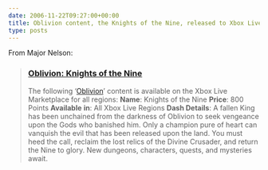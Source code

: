 ```yaml
---
date: 2006-11-22T09:27:00+00:00
title: Oblivion content, the Knights of the Nine, released to Xbox Live
type: posts
---
```

From Major Nelson:

> ### [Oblivion: Knights of the Nine](http://www.majornelson.com/archive/2006/11/21/oblivion-knights-of-the-nine.aspx)
>
> The following ‘[Oblivion](http://www.xbox.com/en-US/games/t/theelderscrollsIVoblivion/)’ content is available on the Xbox Live Marketplace for all regions:
> **Name**: Knights of the Nine
> **Price**: 800 Points
> **Available** **in**: All Xbox Live Regions
> **Dash Details**: A fallen King has been unchained from the darkness of Oblivion to seek vengeance upon the Gods who banished him. Only a champion pure of heart can vanquish the evil that has been released upon the land. You must heed the call, reclaim the lost relics of the Divine Crusader, and return the Nine to glory. New dungeons, characters, quests, and mysteries await.

